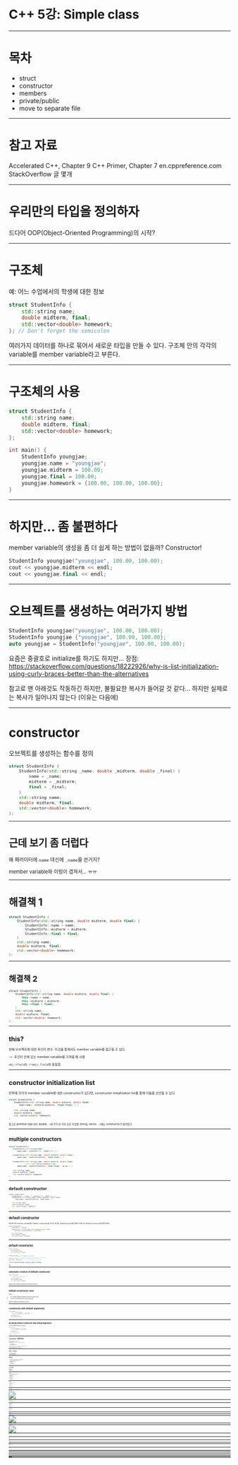 # C++ 5강: Simple class

---

# 목차

- struct
- constructor
- members
- private/public
- move to separate file

---

# 참고 자료

Accelerated C++, Chapter 9
C++ Primer, Chapter 7
en.cppreference.com
StackOverflow 글 몇개

---

# 우리만의 타입을 정의하자

드다어 OOP(Object-Oriented Programming)의 시작?

---

# 구조체

예: 어느 수업에서의 학생에 대한 정보

```cpp
struct StudentInfo {
    std::string name;
    double midterm, final;
    std::vector<double> homework;
}; // Don't forget the semicolon
```

여러가지 데이터를 하나로 묶어서 새로운 타입을 만들 수 있다.
구조체 안의 각각의 variable를 member variable라고 부른다.

---

# 구조체의 사용

```cpp
struct StudentInfo {
    std::string name;
    double midterm, final;
    std::vector<double> homework;
};

int main() {
    StudentInfo youngjae;
    youngjae.name = "youngjae";
    youngjae.midterm = 100.00;
    youngjae.final = 100.00;
    youngjae.homework = {100.00, 100.00, 100.00};
}
```

---

# 하지만... 좀 불편하다

member variable의 생성을 좀 더 쉽게 하는 방법이 없을까? Constructor!

```cpp
StudentInfo youngjae("youngjae", 100.00, 100.00);
cout << youngjae.midterm << endl;
cout << youngjae.final << endl;
```

---

# 오브젝트를 생성하는 여러가지 방법

```cpp
StudentInfo youngjae("youngjae", 100.00, 100.00);
StudentInfo youngjae {"youngjae", 100.00, 100.00};
auto youngjae = StudentInfo("youngjae", 100.00, 100.00);
```

요즘은 중괄호로 initialize를 하기도 하지만...
장점: https://stackoverflow.com/questions/18222926/why-is-list-initialization-using-curly-braces-better-than-the-alternatives

참고로 맨 아래것도 작동하긴 하지만, 불필요한 복사가 들어갈 것 같다...
하지만 실제로는 복사가 일어나지 않는다 (이유는 다음에)

---

# constructor

오브젝트를 생성하는 함수를 정의

<span style="font-size: 80%;">

```cpp
struct StudentInfo {
    StudentInfo(std::string _name, double _midterm, double _final) {
        name = _name;
        midterm = _midterm;
        final = _final;
    }
    std::string name;
    double midterm, final;
    std::vector<double> homework;
};
```

---

# 근데 보기 좀 더럽다

왜 패러미터에 ``name`` 대신에 ``_name``를 쓴거지?

member variable와 이럼이 겹쳐서... ㅠㅠ

---

# 해결책 1

<span style="font-size: 80%;">

```cpp
struct StudentInfo {
    StudentInfo(std::string name, double midterm, double final) {
        StudentInfo::name = name;
        StudentInfo::midterm = midterm;
        StudentInfo::final = final;
    }
    std::string name;
    double midterm, final;
    std::vector<double> homework;
};
```

---

# 해결책 2

<span style="font-size: 80%;">

```cpp
struct StudentInfo {
    StudentInfo(std::string name, double midterm, double final) {
        this->name = name;
        this->midterm = midterm;
        this->final = final;
    }
    std::string name;
    double midterm, final;
    std::vector<double> homework;
};
```

---

# this?

현재 오브젝트에 대한 포인터 변수. 이것을 통해서도 member variable를 접근할 수 있다.

->: 포인터 안에 있는 member variable를 가져올 때 사용

``obj->field``는 ``(*obj).field``와 동일함.

---

# constructor initialization list

만약에 각각의 member variable에 대한 constructor가 있다면, constructor initialization list를 통해 이들을 선언할 수 있다.

<span style="font-size: 80%;">

```cpp
struct StudentInfo {
    StudentInfo(std::string name, double midterm, double final) :
        name(name), midterm(midterm), final(final) { }

    std::string name;
    double midterm, final;
    std::vector<double> homework;
}
```

참고로 primitive type (int, double, ..)와 STL의 거의 모든 타입들 (string, vector, ...)에는 constructor가 달려있다.

---

# multiple constructors

<span style="font-size: 80%;">

```cpp
struct StudentInfo {
    StudentInfo(std::string name) :
        name(name), midterm(0.0), final(0.0) { }
        
    StudentInfo(std::string name, double midterm, double final) :
        name(name), midterm(midterm), final(final) { }
        
    StudentInfo(std::string name, double midterm, double final,
                const std::vector<double>& hw) :
        name(name), midterm(midterm), final(final), hw(hw) { }

    std::string name;
    double midterm, final;
    std::vector<double> homework;
}
```

---

# default constructor

<span style="font-size: 80%;">

```cpp
struct StudentInfo {
    StudentInfo() : name(""), midterm(0.0), final(0.0) {}
    StudentInfo(std::string name, double midterm, double final) :
        name(name), midterm(midterm), final(final) { }

    std::string name;
    double midterm, final;
    std::vector<double> homework;
}
```

---

# default constructor

만약에 모든 member variable들이 default constructor를 가지고 있다면, default keyword를 통해서 자동으로 default constructor를 만들어준다!

<span style="font-size: 80%;">

```cpp
struct StudentInfo {
    StudentInfo() = default;
    StudentInfo(std::string name, double midterm, double final) :
        name(name), midterm(midterm), final(final) { }

    std::string name;
    double midterm, final;
    std::vector<double> homework;
}
```

---

# default constructor

<span style="font-size: 80%;">

```cpp
struct StudentInfo {
    std::string name;
    double midterm, final;
    std::vector<double> homework;
}

StudentInfo dongsu; // called default constructor
// StudentInfo dongsu(); // ERROR: can't do this!
//                     (compiler is confused with function declaration)
StudentInfo dongsu {}; // also called default constructor
auto dongsu = StudentInfo(); // also called default constructor
```

근데 우리가 constructor를 정의해 준 적이 없어도 오브젝트는 잘 생성되었다.

왜??...

---

# automatic creation of default constructor

```cpp
struct StudentInfo {
    // compiler generates this for us
    // StudentInfo() = default;
    std::string name;
    double midterm, final;
    std::vector<double> homework;
}
```

컴파일러가 알아서 default constructor를 만들어주었기 때문이다!

---

# default constructor rules

만약에
- 모든 member variable에 default constructor가 정의되어 있고,
- 우리가 다른 constructor를 따로 정의하지 않았을 때

컴파일러가 default constructor를 만들어준다.

---

# constructor with default arguments

<span style="font-size: 80%;">

```cpp
struct StudentInfo {
    StudentInfo(std::string name,
                double midterm = 0.0, double final = 0.0) :
        name(name), midterm(midterm), final(final) { }

    std::string name;
    double midterm, final;
    std::vector<double> homework;
}
```

---

# declaring default constructor with default arguments

이렇게 해도 default constructor는 정의되었다!

<span style="font-size: 80%;">

```cpp
struct StudentInfo {
    StudentInfo(std::string name = "Default Student",
                double midterm = 0.0, double final = 0.0) :
        name(name), midterm(midterm), final(final) { }

    std::string name;
    double midterm, final;
    std::vector<double> homework;
}
```

```cpp
StudentInfo defaultStudent;
```

---

# constructor: 바깥에 정의

다음과 같이 바깥에 정의할 수도 있다.

<span style="font-size: 75%;">

```cpp
struct StudentInfo {
    StudentInfo(std::string name, double midterm, double final);

    std::string name;
    double midterm, final;
    std::vector<double> homework;
}

StudentInfo::StudentInfo(std::string name, double midterm, double final) :
    name(name), midterm(midterm), final(final) { }
```

이렇게 해야 하는 상황이 있을 수 있는데.... 이유는 나중에 설명.

---

# 하지만... 좀 싱겁다

이 오브젝트에 생기를 좀 불어넣자

- 학생의 평균 시험 점수를 계산하고 싶고
- 학생의 총 점수를 계산하고 싶다

---

# method

struct 안에 데이터 말고도 이 오브젝트에 유용한 함수들을 정의해 주자.

<span style="font-size: 80%;">

```cpp
struct StudentInfo {
    StudentInfo(std::string name, double midterm, double final) :
        name(name), midterm(midterm), final(final) { }

    void addHomework(double score);
    double testAverage() const;
    double grade() const;

    std::string name;
    double midterm, final;
    std::vector<double> homework;
};
```

---

# method 사용

<span style="font-size: 85%;">

```cpp
StudentInfo dongsu;
dongsu.midterm = 100;
dongsu.final = 100;
dongsu.addHomework(100);
dongsu.addHomework(100);
dongsu.addHomework(100);
cout << dongsu.testAverage() << ", " << dongsu.grade() << endl;
```

---

# method

우리는 이 함수들을 클래스 내에 아직 **정의**만 했다. 구현은 바깥에 해 주자.

<span style="font-size: 75%;">

```cpp
struct StudentInfo {
    StudentInfo(std::string name, double midterm, double final) :
        name(name), midterm(midterm), final(final) { }

    void addHomework(double score);
    double testAverage() const;
    double grade() const;

    std::string name;
    double midterm, final;
    std::vector<double> homework;
};

void StudentInfo::addHomework(double score) {
    homework.add(score);
}

double StudentInfo::testAverage() {
    return (midterm + final)/2;
}

double StudentInfo::grade() {
    return std::accumulate(homework.begin(), homework.end(), 0)
        / homework.size();
}
```

---

# method

아니면 이렇게 클래스 안에 함수의 구현을 넣을 수도 있긴 한데...

<span style="font-size: 80%;">

```cpp
struct StudentInfo {
    StudentInfo(std::string name, double midterm, double final) :
        name(name), midterm(midterm), final(final) { }

    void addHomework(double score) {
        homework.add(score);
    }
    double testAverage() const {
        return (midterm + final)/2;
    }
    double grade() const {
        return std::accumulate(homework.begin(), homework.end(), 0) 
            / homework.size();
    }

    std::string name;
    double midterm, final;
    std::vector<double> homework;
};
```

클래스가 많아지면 이런 방식으로 관리하기 힘들다. (이유는 좀 나중에...)

---

# const correctness

method에 const를 붙여주면 그 함수는 해당 오브젝트를 변형시킬 수 없다.
어느 함수가 데이터를 변경하지 않는다는 것을 명시해주기 위해 사용한다.

---

# 하지만... 좀 무섭다

클래스의 변수들과 함수들을 누구나 접근할 수 있다는 사실에 정신이 오락가락해지고 잠을 이룰 수 없다...

![center 80%](cantsleep.jpg)

---

# public vs private

- public: 누구나 member variable과 method들을 접근할 수 있음

- private: 클래스 안에서만 member variable과 method들을 접근할 수 있음

---

# public vs private

<span style="font-size: 80%;">

```cpp
struct StudentInfo {
public:
    StudentInfo(std::string name, double midterm, double final) :
        name(name), midterm(midterm), final(final) { }

    void addHomework(double score) {
        homework.add(score);
    }
    double testAverage() const {
        return (midterm + final)/2;
    }
    double grade() const {
        return std::accumulate(homework.begin(), homework.end(), 0) 
            / homework.size();
    }

private: 
    std::string name;
    double midterm, final;
    std::vector<double> homework;
};
```

---

# struct 대신에 class를 써보자

<span style="font-size: 80%;">

```cpp
class StudentInfo {
public:
    StudentInfo(std::string name, double midterm, double final) :
        name(name), midterm(midterm), final(final) { }

private: 
    std::string name;
    double midterm, final;
    std::vector<double> homework;

    void addHomework(double score) {
        homework.add(score);
    }
    double testAverage() const {
        return (midterm + final)/2;
    }
    double grade() const {
        return std::accumulate(homework.begin(), homework.end(), 0) 
            / homework.size();
    }
};
```

---

# struct vs class

다른게 하나밖에 없다...

``struct``: default is public
``class``: default is private

이렇게 된 이유는 C의 struct하고의 호환성을 지켜주기 위해서...

---

# 클래스를 다른 파일로 따로 빼고 싶어요..

음?

---

![center 90%](yonggari.jpg)

---

# 클래스를 다른 파일로 따로 빼고 싶어요..

사실 원리가 좀 복잡하다 ㅠㅠ

이것을 이해하기 위해 C++ 프로그램이 어떻게 만들어지는지 과정을 보아야 한다.

---

# C++의 컴파일 과정

![center 80%](compile.png)

---

# 간단한 예시

``add.cpp`` -> ``add.o``
```cpp
int add(int a, int b) {
    return a + b;
}
```

``main.cpp`` -> ``main.o``
```cpp
int main() {
    int result = add(1, 2);
    return 0;
}
```

```bash
g++ -o main main.cpp add.cpp
```

문제: main.cpp에서는 add 함수의 존재성을 모름!

---

# 간단한 예시

``add.cpp`` -> ``add.o``
```cpp
int add(int a, int b) {
    return a + b;
}
```

``main.cpp`` -> ``main.o``
```cpp
int add(int a, int b);

int main() {
    int result = add(1, 2);
    return 0;
}
```

함수에 대한 정의가 사전에 필요함!


---

# 간단한 예시

``main.cpp`` -> ``main.o``
```cpp
int add(int a, int b);

int main() {
    int result = add(1, 2);
    return 0;
}
```

```
Symbol table:
    - add (function)
```

사전에 정의가 되긴 했는데 내용물을 모르는 변수/함수들은 symbol table에 저장됨

---

# 간단한 예시

Linking 과정을 통해 main.o와 add.o를 합쳐주기 시작함

---

# 근데 좀 불편해요

다른 파일에서 쓴 함수들을 가져오기 전에 항상 그 함수를 미리 정의해줘야함
이러면 좀 불편한데...

<span style="font-size: 80%;">

math.cpp
```cpp
int add(int a, int b) { ... }
int mult(int a, int b) { ... }
int div(int a, int b) { ... }
```

main.cpp
```cpp
int add(int a, int b);
int mult(int a, int b);
int div(int a, int b);

int main() {
    int c = add(1, 2);
    int d = mult(c, 3);
    int e = div(d, 5);
    return 0;
}
```

---

# 헤더 파일

변수와 함수들, 클래스들의 정의를 모아둔 파일

<span style="font-size: 80%;">

math.h
```cpp
int add(int a, int b);
int mult(int a, int b);
int div(int a, int b);
```

math.cpp
```cpp
#include "math.h"
int add(int a, int b) { ... }
int mult(int a, int b) { ... }
int div(int a, int b) { ... }
```

main.cpp
```cpp
#include "math.h"
int main() {
    int c = add(1, 2);
    int d = mult(c, 3);
    int e = div(d, 5);
    return 0;
}
```

---

# ``#include``의 실제 의미

주어진 파일의 내용을 그대로 "**복붙**"해라.
넵. 실제로 그 뜻입니다.

---

# 문제

<span style="font-size: 80%;">

a.h
```cpp
#include "math.h"
int a();
```

a.cpp
```cpp
#include "a.h"
int a() {
    // use some math functions...
}
```

b.h
```cpp
#include "math.h"
int b();
```

b.cpp
```cpp
#include "b.h"
int b() {
    // use some math functions...
}
```

---

main.cpp
```cpp
#include "a.h" // contents of math.h in here
#include "b.h" // contents of math.h in here as well
int main() {
    ...
}
```

---

# Header guard

a.h
```cpp
#ifndef A_H
#define A_H

#include "math.h"

int a();

#endif
```

a.cpp
```cpp
#include "a.h"
int a() {
    // use some math functions...
}
```

---

# 여기서 이만...

Compile / link 과정에 대해 더욱 자세히 배우려면...
- http://faculty.cs.niu.edu/~mcmahon/CS241/Notes/compile.html
- https://stackoverflow.com/questions/6264249/how-does-the-compilation-linking-process-work
- 혹은 시스템프로그래밍 수업을 들으면 됩니다

---

# 앞으로의 일정

- 아마 다음 시간에 Heap allocation 시작?
- 다다음주에 두번째 과제물 나갈 예정
	- 본격적으로 SFML 써볼까 생각중임

---

# 끄으읕


모두 수고하셨습니다

